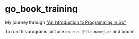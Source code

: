 go_book_training
================

My journey through ["An Introduction to Programming in Go"](http://golang-book.com)

To run this programs just use `go run [file-name].go` and boom!
